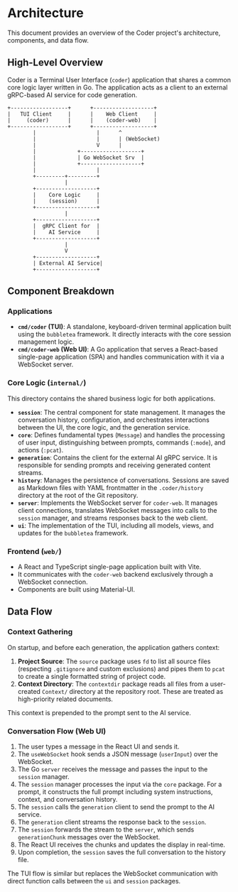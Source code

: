 # Architecture

This document provides an overview of the Coder project's architecture, components, and data flow.

## High-Level Overview

Coder is a Terminal User Interface (`coder`) application that shares a common core logic layer written in Go. The application acts as a client to an external gRPC-based AI service for code generation.

```
+------------------+      +-------------------+
|   TUI Client     |      |    Web Client     |
|     (coder)      |      |    (coder-web)    |
+------------------+      +-------------------+
        |                   |      ^
        |                   |      | (WebSocket)
        |                   V      |
        |             +-------------------+
        |             | Go WebSocket Srv  |
        |             +-------------------+
        |                   |
        +---------+---------+
                  |
        +-------------------+
        |    Core Logic     |
        |    (session)      |
        +-------------------+
                  |
        +-------------------+
        |  gRPC Client for  |
        |    AI Service     |
        +-------------------+
                  |
                  V
        +-------------------+
        | External AI Service|
        +-------------------+
```

## Component Breakdown

### Applications

-   **`cmd/coder` (TUI)**: A standalone, keyboard-driven terminal application built using the `bubbletea` framework. It directly interacts with the core session management logic.
-   **`cmd/coder-web` (Web UI)**: A Go application that serves a React-based single-page application (SPA) and handles communication with it via a WebSocket server.

### Core Logic (`internal/`)

This directory contains the shared business logic for both applications.

-   **`session`**: The central component for state management. It manages the conversation history, configuration, and orchestrates interactions between the UI, the core logic, and the generation service.
-   **`core`**: Defines fundamental types (`Message`) and handles the processing of user input, distinguishing between prompts, commands (`:mode`), and actions (`:pcat`).
-   **`generation`**: Contains the client for the external AI gRPC service. It is responsible for sending prompts and receiving generated content streams.
-   **`history`**: Manages the persistence of conversations. Sessions are saved as Markdown files with YAML frontmatter in the `.coder/history` directory at the root of the Git repository.
-   **`server`**: Implements the WebSocket server for `coder-web`. It manages client connections, translates WebSocket messages into calls to the `session` manager, and streams responses back to the web client.
-   **`ui`**: The implementation of the TUI, including all models, views, and updates for the `bubbletea` framework.

### Frontend (`web/`)

-   A React and TypeScript single-page application built with Vite.
-   It communicates with the `coder-web` backend exclusively through a WebSocket connection.
-   Components are built using Material-UI.

## Data Flow

### Context Gathering

On startup, and before each generation, the application gathers context:

1.  **Project Source**: The `source` package uses `fd` to list all source files (respecting `.gitignore` and custom exclusions) and pipes them to `pcat` to create a single formatted string of project code.
2.  **Context Directory**: The `contextdir` package reads all files from a user-created `Context/` directory at the repository root. These are treated as high-priority related documents.

This context is prepended to the prompt sent to the AI service.

### Conversation Flow (Web UI)

1.  The user types a message in the React UI and sends it.
2.  The `useWebSocket` hook sends a JSON message (`userInput`) over the WebSocket.
3.  The Go `server` receives the message and passes the input to the `session` manager.
4.  The `session` manager processes the input via the `core` package. For a prompt, it constructs the full prompt including system instructions, context, and conversation history.
5.  The `session` calls the `generation` client to send the prompt to the AI service.
6.  The `generation` client streams the response back to the `session`.
7.  The `session` forwards the stream to the `server`, which sends `generationChunk` messages over the WebSocket.
8.  The React UI receives the chunks and updates the display in real-time.
9.  Upon completion, the `session` saves the full conversation to the history file.

The TUI flow is similar but replaces the WebSocket communication with direct function calls between the `ui` and `session` packages.
